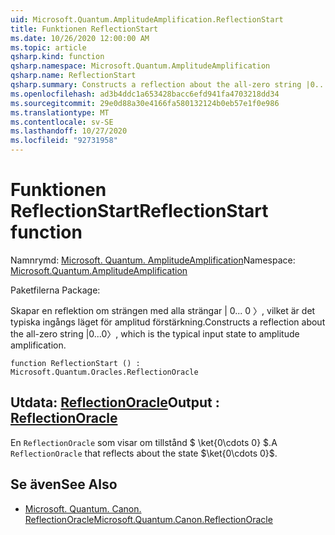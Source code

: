 ```yaml
---
uid: Microsoft.Quantum.AmplitudeAmplification.ReflectionStart
title: Funktionen ReflectionStart
ms.date: 10/26/2020 12:00:00 AM
ms.topic: article
qsharp.kind: function
qsharp.namespace: Microsoft.Quantum.AmplitudeAmplification
qsharp.name: ReflectionStart
qsharp.summary: Constructs a reflection about the all-zero string |0...0〉, which is the typical input state to amplitude amplification.
ms.openlocfilehash: ad3b4ddc1a653428bacc6efd941fa4703218dd34
ms.sourcegitcommit: 29e0d88a30e4166fa580132124b0eb57e1f0e986
ms.translationtype: MT
ms.contentlocale: sv-SE
ms.lasthandoff: 10/27/2020
ms.locfileid: "92731958"
---
```

# <a name="reflectionstart-function"></a><span data-ttu-id="416d7-102">Funktionen ReflectionStart</span><span class="sxs-lookup"><span data-stu-id="416d7-102">ReflectionStart function</span></span>

<span data-ttu-id="416d7-103">Namnrymd: [Microsoft. Quantum. AmplitudeAmplification](xref:Microsoft.Quantum.AmplitudeAmplification)</span><span class="sxs-lookup"><span data-stu-id="416d7-103">Namespace: [Microsoft.Quantum.AmplitudeAmplification](xref:Microsoft.Quantum.AmplitudeAmplification)</span></span>

<span data-ttu-id="416d7-104">Paketfilerna [](https://nuget.org/packages/)</span><span class="sxs-lookup"><span data-stu-id="416d7-104">Package: [](https://nuget.org/packages/)</span></span>


<span data-ttu-id="416d7-105">Skapar en reflektion om strängen med alla strängar | 0... 0 〉, vilket är det typiska ingångs läget för amplitud förstärkning.</span><span class="sxs-lookup"><span data-stu-id="416d7-105">Constructs a reflection about the all-zero string |0...0〉, which is the typical input state to amplitude amplification.</span></span>

```qsharp
function ReflectionStart () : Microsoft.Quantum.Oracles.ReflectionOracle
```


## <a name="output--reflectionoracle"></a><span data-ttu-id="416d7-106">Utdata: [ReflectionOracle](xref:Microsoft.Quantum.Oracles.ReflectionOracle)</span><span class="sxs-lookup"><span data-stu-id="416d7-106">Output : [ReflectionOracle](xref:Microsoft.Quantum.Oracles.ReflectionOracle)</span></span>

<span data-ttu-id="416d7-107">En `ReflectionOracle` som visar om tillstånd $ \ket{0\cdots 0} $.</span><span class="sxs-lookup"><span data-stu-id="416d7-107">A `ReflectionOracle` that reflects about the state $\ket{0\cdots 0}$.</span></span>

## <a name="see-also"></a><span data-ttu-id="416d7-108">Se även</span><span class="sxs-lookup"><span data-stu-id="416d7-108">See Also</span></span>

- [<span data-ttu-id="416d7-109">Microsoft. Quantum. Canon. ReflectionOracle</span><span class="sxs-lookup"><span data-stu-id="416d7-109">Microsoft.Quantum.Canon.ReflectionOracle</span></span>](xref:Microsoft.Quantum.Canon.ReflectionOracle)